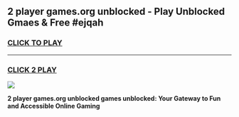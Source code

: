 
## 2 player games.org unblocked - Play Unblocked Gmaes & Free #ejqah
<h3>
<a href="https://news.freeplayer.one?title=2_player_games.org_unblocked&ref=03M">CLICK TO PLAY</a></h3>
<hr>

<h3>
<a href="https://news.freeplayer.one?title=2_player_games.org_unblocked&ref=03M">CLICK 2 PLAY</a>
  
</h3>

<a href="https://news.freeplayer.one?title=2_player_games.org_unblocked&ref=03M"><img src="https://clearcache.store/games.png"></a>


**2 player games.org unblocked games unblocked: Your Gateway to Fun and Accessible Online Gaming**

